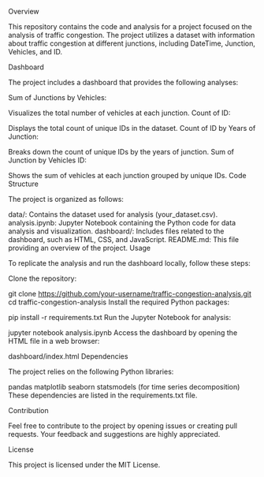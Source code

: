 Overview

This repository contains the code and analysis for a project focused on the analysis of traffic congestion. The project utilizes a dataset with information about traffic congestion at different junctions, including DateTime, Junction, Vehicles, and ID.

Dashboard

The project includes a dashboard that provides the following analyses:

Sum of Junctions by Vehicles:

Visualizes the total number of vehicles at each junction.
Count of ID:

Displays the total count of unique IDs in the dataset.
Count of ID by Years of Junction:

Breaks down the count of unique IDs by the years of junction.
Sum of Junction by Vehicles ID:

Shows the sum of vehicles at each junction grouped by unique IDs.
Code Structure

The project is organized as follows:

data/: Contains the dataset used for analysis (your_dataset.csv).
analysis.ipynb: Jupyter Notebook containing the Python code for data analysis and visualization.
dashboard/: Includes files related to the dashboard, such as HTML, CSS, and JavaScript.
README.md: This file providing an overview of the project.
Usage

To replicate the analysis and run the dashboard locally, follow these steps:

Clone the repository:

git clone https://github.com/your-username/traffic-congestion-analysis.git
cd traffic-congestion-analysis
Install the required Python packages:

pip install -r requirements.txt
Run the Jupyter Notebook for analysis:

jupyter notebook analysis.ipynb
Access the dashboard by opening the HTML file in a web browser:

dashboard/index.html
Dependencies

The project relies on the following Python libraries:

pandas
matplotlib
seaborn
statsmodels (for time series decomposition)
These dependencies are listed in the requirements.txt file.

Contribution

Feel free to contribute to the project by opening issues or creating pull requests. Your feedback and suggestions are highly appreciated.

License

This project is licensed under the MIT License.
